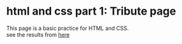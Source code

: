 # html and css part 1: Tribute page
This page is a basic practice for HTML and CSS.  
see the results from [here](https://codepen.io/yasser-sulaiman/pen/oNwvwgP)